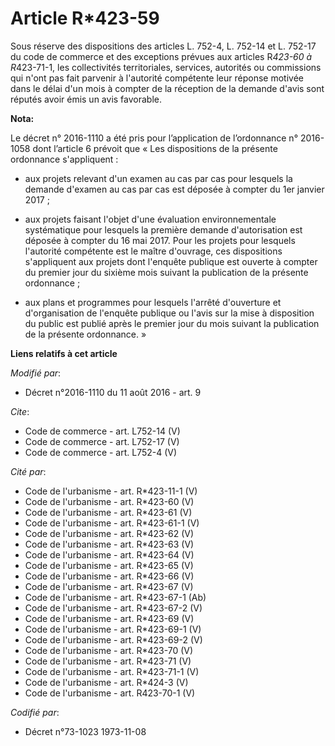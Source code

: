 # Article R*423-59

Sous réserve des dispositions des articles L. 752-4, L. 752-14 et L. 752-17 du code de commerce et des exceptions prévues aux
articles R*423-60 à R*423-71-1, les collectivités territoriales, services, autorités ou commissions qui n'ont pas fait
parvenir à l'autorité compétente leur réponse motivée dans le délai d'un mois à compter de la réception de la demande d'avis
sont réputés avoir émis un avis favorable.

**Nota:**

Le décret n° 2016-1110 a été pris pour l’application de l’ordonnance n° 2016-1058 dont l’article 6 prévoit que « Les
dispositions de la présente ordonnance s'appliquent : 

- aux projets relevant d'un examen au cas par cas pour lesquels la demande d'examen au cas par cas est déposée à compter du
1er janvier 2017 ; 

- aux projets faisant l'objet d'une évaluation environnementale systématique pour lesquels la première demande d'autorisation
est déposée à compter du 16 mai 2017. Pour les projets pour lesquels l'autorité compétente est le maître d'ouvrage, ces
dispositions s'appliquent aux projets dont l'enquête publique est ouverte à compter du premier jour du sixième mois suivant
la publication de la présente ordonnance ; 

- aux plans et programmes pour lesquels l'arrêté d'ouverture et d'organisation de l'enquête publique ou l'avis sur la mise à
disposition du public est publié après le premier jour du mois suivant la publication de la présente ordonnance. »

**Liens relatifs à cet article**

_Modifié par_:

  - Décret n°2016-1110 du 11 août 2016 - art. 9

_Cite_:

  - Code de commerce - art. L752-14 (V)
  - Code de commerce - art. L752-17 (V)
  - Code de commerce - art. L752-4 (V)

_Cité par_:

  - Code de l'urbanisme - art. R*423-11-1 (V)
  - Code de l'urbanisme - art. R*423-60 (V)
  - Code de l'urbanisme - art. R*423-61 (V)
  - Code de l'urbanisme - art. R*423-61-1 (V)
  - Code de l'urbanisme - art. R*423-62 (V)
  - Code de l'urbanisme - art. R*423-63 (V)
  - Code de l'urbanisme - art. R*423-64 (V)
  - Code de l'urbanisme - art. R*423-65 (V)
  - Code de l'urbanisme - art. R*423-66 (V)
  - Code de l'urbanisme - art. R*423-67 (V)
  - Code de l'urbanisme - art. R*423-67-1 (Ab)
  - Code de l'urbanisme - art. R*423-67-2 (V)
  - Code de l'urbanisme - art. R*423-69 (V)
  - Code de l'urbanisme - art. R*423-69-1 (V)
  - Code de l'urbanisme - art. R*423-69-2 (V)
  - Code de l'urbanisme - art. R*423-70 (V)
  - Code de l'urbanisme - art. R*423-71 (V)
  - Code de l'urbanisme - art. R*423-71-1 (V)
  - Code de l'urbanisme - art. R*424-3 (V)
  - Code de l'urbanisme - art. R423-70-1 (V)

_Codifié par_:

  - Décret n°73-1023 1973-11-08
